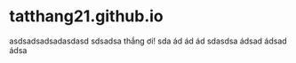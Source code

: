 # tatthang21.github.io
asdsadsadsadasdasd sdsadsa
 thắng ơi!
 sda
 ád
 ád
 ád
sdasdsa
ádsad
ádsad
ádsa